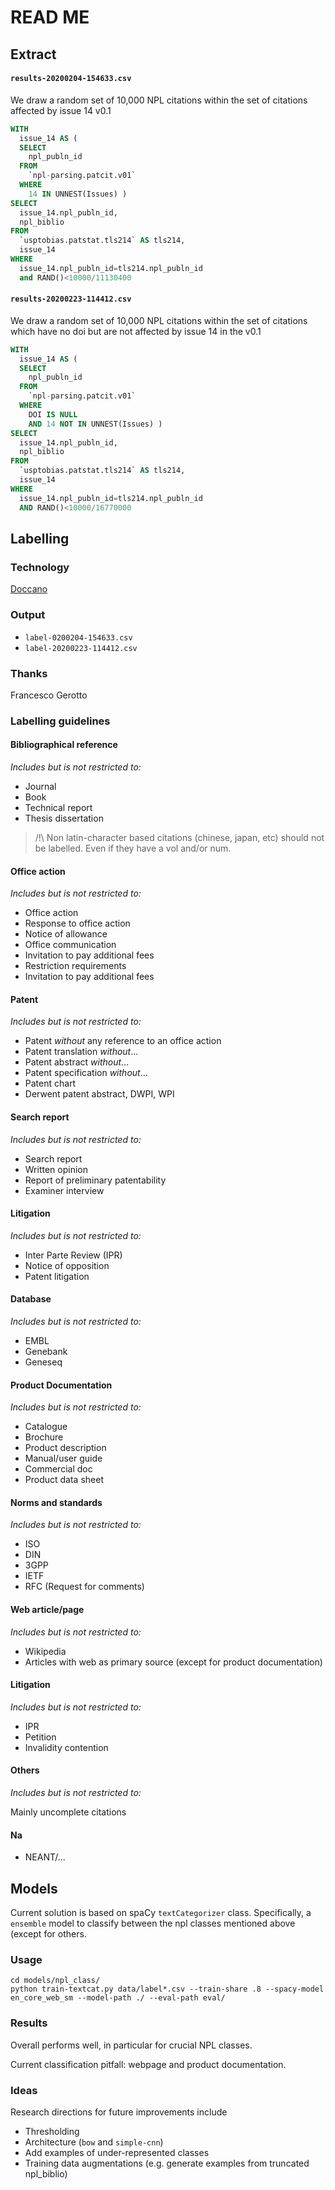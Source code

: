 [doccano]:https://github.com/doccano/doccano

# READ ME

## Extract

#### `results-20200204-154633.csv`

We draw a random set of 10,000 NPL citations within the set of citations affected by issue 14 v0.1

```sql
WITH
  issue_14 AS (
  SELECT
    npl_publn_id
  FROM
    `npl-parsing.patcit.v01`
  WHERE
    14 IN UNNEST(Issues) )
SELECT
  issue_14.npl_publn_id,
  npl_biblio
FROM
  `usptobias.patstat.tls214` AS tls214,
  issue_14
WHERE
  issue_14.npl_publn_id=tls214.npl_publn_id
  and RAND()<10000/11130400

```


#### `results-20200223-114412.csv`

We draw a random set of 10,000 NPL citations within the set of citations which have no doi but are not affected by issue 14 in the v0.1

```sql
WITH
  issue_14 AS (
  SELECT
    npl_publn_id
  FROM
    `npl-parsing.patcit.v01`
  WHERE
    DOI IS NULL
    AND 14 NOT IN UNNEST(Issues) )
SELECT
  issue_14.npl_publn_id,
  npl_biblio
FROM
  `usptobias.patstat.tls214` AS tls214,
  issue_14
WHERE
  issue_14.npl_publn_id=tls214.npl_publn_id
  AND RAND()<10000/16770000

```


## Labelling


### Technology

[Doccano][doccano]


### Output

- `label-0200204-154633.csv`
- `label-20200223-114412.csv`

### Thanks

Francesco Gerotto

### Labelling guidelines

#### Bibliographical reference

*Includes but is not restricted to:*

- Journal
- Book
- Technical report
- Thesis dissertation

> /!\ Non latin-character based citations (chinese, japan, etc) should not be labelled. Even if they have a vol and/or num.

#### Office action

*Includes but is not restricted to:*

- Office action
- Response to office action
- Notice of allowance
- Office communication
- Invitation to pay additional fees
- Restriction requirements
- Invitation to pay additional fees

#### Patent

*Includes but is not restricted to:*

- Patent *without* any reference to an office action
- Patent translation *without*...
- Patent abstract *without*...
- Patent specification *without*...
- Patent chart
- Derwent patent abstract, DWPI, WPI

#### Search report

*Includes but is not restricted to:*

- Search report
- Written opinion
- Report of preliminary patentability
- Examiner interview

#### Litigation

*Includes but is not restricted to:*

- Inter Parte Review (IPR)
- Notice of opposition
- Patent litigation


#### Database

*Includes but is not restricted to:*

- EMBL
- Genebank
- Geneseq

#### Product Documentation

*Includes but is not restricted to:*

- Catalogue
- Brochure
- Product description
- Manual/user guide
- Commercial doc
- Product data sheet

#### Norms and standards

*Includes but is not restricted to:*

- ISO
- DIN
- 3GPP
- IETF
- RFC (Request for comments)


#### Web article/page

*Includes but is not restricted to:*

- Wikipedia
- Articles with web as primary source (except for product documentation)

#### Litigation

*Includes but is not restricted to:*

- IPR
- Petition
- Invalidity contention

#### Others

*Includes but is not restricted to:*

Mainly uncomplete citations

#### Na

- NEANT/...

## Models

Current solution is based on spaCy `textCategorizer` class. Specifically, a `ensemble` model to classify between the npl classes mentioned above (except for others.


### Usage

```
cd models/npl_class/
python train-textcat.py data/label*.csv --train-share .8 --spacy-model en_core_web_sm --model-path ./ --eval-path eval/
```

### Results

Overall performs well, in particular for crucial NPL classes.

Current classification pitfall: webpage and product documentation.


### Ideas

Research directions for future improvements include

- Thresholding
- Architecture (`bow` and `simple-cnn`)
- Add examples of under-represented classes
- Training data augmentations (e.g. generate examples from truncated npl_biblio)
